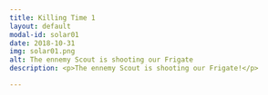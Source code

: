 ```yaml
---
title: Killing Time 1
layout: default
modal-id: solar01
date: 2018-10-31
img: solar01.png
alt: The ennemy Scout is shooting our Frigate
description: <p>The ennemy Scout is shooting our Frigate!</p>

---
```

